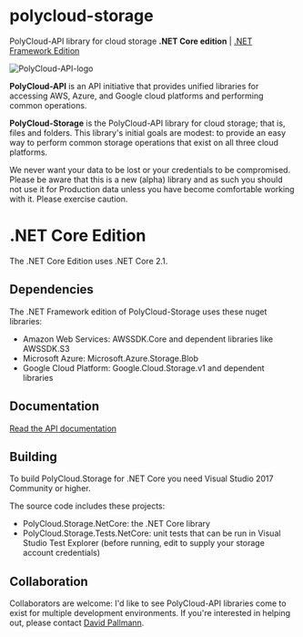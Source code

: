 # polycloud-storage
PolyCloud-API library for cloud storage **.NET Core edition** | [.NET Framework Edition](https://github.com/davidpallmann/polycloud-storage)

![PolyCloud-API-logo](https://s3.amazonaws.com/david-pallmann-public/PolyCloud-small.png)

__PolyCloud-API__ is an API initiative that provides unified libraries for accessing AWS, Azure, and Google cloud platforms and performing common operations.

__PolyCloud-Storage__ is the PolyCloud-API library for cloud storage; that is, files and folders. This library's initial goals are modest: to provide an easy way to perform common storage operations that exist on all three cloud platforms.

We never want your data to be lost or your credentials to be compromised. Please be aware that this is a new (alpha) library and as such you should not use it for Production data unless you have become comfortable working with it. Please exercise caution.

# .NET Core Edition

The .NET Core Edition uses .NET Core 2.1.

## Dependencies

The .NET Framework edition of PolyCloud-Storage uses these nuget libraries:

* Amazon Web Services: AWSSDK.Core and dependent libraries like AWSSDK.S3
* Microsoft Azure: Microsoft.Azure.Storage.Blob
* Google Cloud Platform: Google.Cloud.Storage.v1 and dependent libraries

## Documentation

[Read the API documentation](https://github.com/davidpallmann/polycloud-storage/wiki/API-Documentation---.NET-Framework)

## Building

To build PolyCloud.Storage for .NET Core you need Visual Studio 2017 Community or higher.

The source code includes these projects:
* PolyCloud.Storage.NetCore: the .NET Core library
* PolyCloud.Storage.Tests.NetCore: unit tests that can be run in Visual Studio Test Explorer (before running, edit to supply your storage account credentials)

## Collaboration

Collaborators are welcome: I'd like to see PolyCloud-API libraries come to exist for multiple development environments. If you're interested in helping out, please contact [David Pallmann](http://davidpallmann.com).
